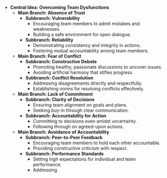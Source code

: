 - **Central Idea: Overcoming Team Dysfunctions**
  - **Main Branch: Absence of Trust**
    - **Subbranch: Vulnerability**
      - Encouraging team members to admit mistakes and weaknesses.
      - Building a safe environment for open dialogue.
    - **Subbranch: Reliability**
      - Demonstrating consistency and integrity in actions.
      - Fostering mutual accountability among team members.
  - **Main Branch: Fear of Conflict**
    - **Subbranch: Constructive Debate**
      - Promoting healthy, passionate discussions to uncover issues.
      - Avoiding artificial harmony that stifles progress.
    - **Subbranch: Conflict Resolution**
      - Addressing disagreements directly and respectfully.
      - Establishing norms for resolving conflicts effectively.
  - **Main Branch: Lack of Commitment**
    - **Subbranch: Clarity of Decisions**
      - Ensuring team alignment on goals and plans.
      - Seeking buy-in through clear communication.
    - **Subbranch: Accountability for Action**
      - Committing to decisions even amidst uncertainty.
      - Following through on agreed-upon actions.
  - **Main Branch: Avoidance of Accountability**
    - **Subbranch: Peer-to-Peer Feedback**
      - Encouraging team members to hold each other accountable.
      - Providing constructive criticism with respect.
    - **Subbranch: Performance Standards**
      - Setting high expectations for individual and team performance.
      - Addressing